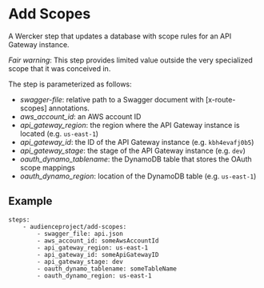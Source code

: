 # Add Scopes

A Wercker step that updates a database with scope rules for an API Gateway instance.

*Fair warning*: This step provides limited value outside the very specialized scope that it was conceived in.

The step is parameterized as follows:

* *swagger-file*: relative path to a Swagger document with [x-route-scopes] annotations.
* *aws_account_id*: an AWS account ID
* *api_gateway_region*: the region where the API Gateway instance is located (e.g. `us-east-1`)
* *api_gateway_id*: the ID of the API Gateway instance (e.g. `kbh4evafj0b5`)
* *api_gateway_stage*: the stage of the API Gateway instance (e.g. `dev`)
* *oauth_dynamo_tablename*: the DynamoDB table that stores the OAuth scope mappings
* *oauth_dynamo_region*: location of the DynamoDB table (e.g. `us-east-1`)

## Example

```
steps:
    - audienceproject/add-scopes:
        - swagger_file: api.json
        - aws_account_id: someAwsAccountId
        - api_gateway_region: us-east-1
        - api_gateway_id: someApiGatewayID
        - api_gateway_stage: dev
        - oauth_dynamo_tablename: someTableName
        - oauth_dynamo_region: us-east-1
```
